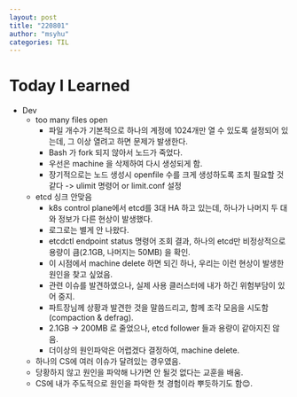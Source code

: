 ```yaml
---
layout: post
title: "220801"
author: "msyhu"
categories: TIL
---
```


# Today I Learned
- Dev
  - too many files open
    - 파일 개수가 기본적으로 하나의 계정에 1024개만 열 수 있도록 설정되어 있는데, 그 이상 열려고 하면 문제가 발생한다.
    - Bash 가 fork 되지 않아서 노드가 죽었다.
    - 우선은 machine 을 삭제하여 다시 생성되게 함.
    - 장기적으로는 노드 생성시 openfile 수를 크게 생성하도록 조치 필요할 것 같다 -> ulimit 명령어 or limit.conf 설정
  - etcd 싱크 안맞음
    - k8s control plane에서 etcd를 3대 HA 하고 있는데, 하나가 나머지 두 대와 정보가 다른 현상이 발생했다.
    - 로그로는 별게 안 나왔다.
    - etcdctl endpoint status 명령어 조회 결과, 하나의 etcd만 비정상적으로 용량이 큼(2.1GB, 나머지는 50MB) 을 확인.
    - 이 시점에서 machine delete 하면 되긴 하나, 우리는 이런 현상이 발생한 원인을 찾고 싶었음.
    - 관련 이슈를 발견하였으나, 실제 사용 클러스터에 내가 하긴 위험부담이 있어 중지.
    - 파트장님께 상황과 발견한 것을 말씀드리고, 함께 조각 모음을 시도함(compaction & defrag).
    - 2.1GB -> 200MB 로 줄었으나, etcd follower 들과 용량이 같아지진 않음.
    - 더이상의 원인파악은 어렵겠다 결정하여, machine delete.
  - 하나의 CS에 여러 이슈가 달려있는 경우였음.
  - 당황하지 않고 원인을 파악해 나가면 안 될것 없다는 교훈을 배움.
  - CS에 내가 주도적으로 원인을 파악한 첫 경험이라 뿌듯하기도 함😊.
